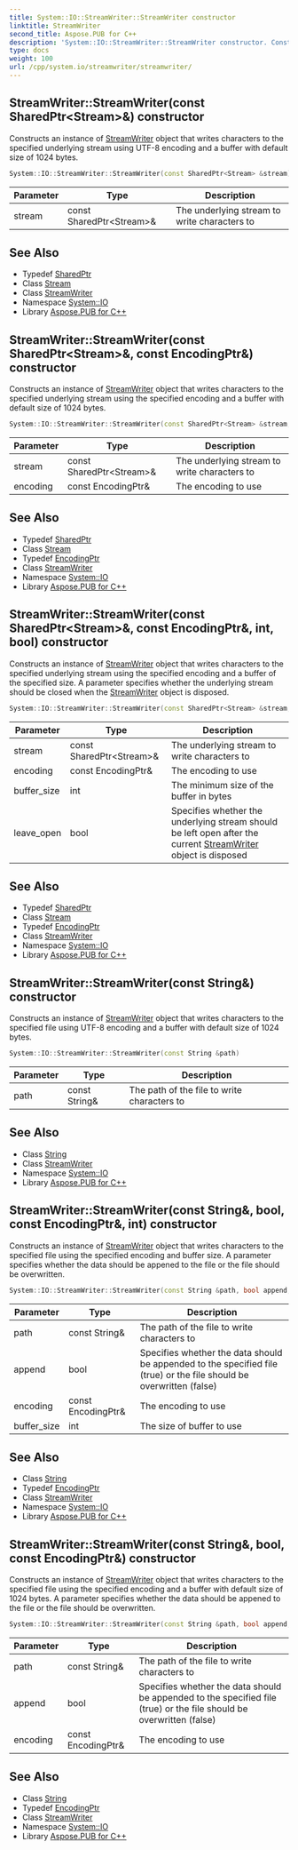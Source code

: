 ```yaml
---
title: System::IO::StreamWriter::StreamWriter constructor
linktitle: StreamWriter
second_title: Aspose.PUB for C++
description: 'System::IO::StreamWriter::StreamWriter constructor. Constructs an instance of StreamWriter object that writes characters to the specified underlying stream using UTF-8 encoding and a buffer with default size of 1024 bytes in C++.'
type: docs
weight: 100
url: /cpp/system.io/streamwriter/streamwriter/
---
```

## StreamWriter::StreamWriter(const SharedPtr\<Stream\>\&) constructor


Constructs an instance of [StreamWriter](../) object that writes characters to the specified underlying stream using UTF-8 encoding and a buffer with default size of 1024 bytes.

```cpp
System::IO::StreamWriter::StreamWriter(const SharedPtr<Stream> &stream)
```


| Parameter | Type | Description |
| --- | --- | --- |
| stream | const SharedPtr\<Stream\>\& | The underlying stream to write characters to |

## See Also

* Typedef [SharedPtr](../../../system/sharedptr/)
* Class [Stream](../../stream/)
* Class [StreamWriter](../)
* Namespace [System::IO](../../)
* Library [Aspose.PUB for C++](../../../)
## StreamWriter::StreamWriter(const SharedPtr\<Stream\>\&, const EncodingPtr\&) constructor


Constructs an instance of [StreamWriter](../) object that writes characters to the specified underlying stream using the specified encoding and a buffer with default size of 1024 bytes.

```cpp
System::IO::StreamWriter::StreamWriter(const SharedPtr<Stream> &stream, const EncodingPtr &encoding)
```


| Parameter | Type | Description |
| --- | --- | --- |
| stream | const SharedPtr\<Stream\>\& | The underlying stream to write characters to |
| encoding | const EncodingPtr\& | The encoding to use |

## See Also

* Typedef [SharedPtr](../../../system/sharedptr/)
* Class [Stream](../../stream/)
* Typedef [EncodingPtr](../../../system/encodingptr/)
* Class [StreamWriter](../)
* Namespace [System::IO](../../)
* Library [Aspose.PUB for C++](../../../)
## StreamWriter::StreamWriter(const SharedPtr\<Stream\>\&, const EncodingPtr\&, int, bool) constructor


Constructs an instance of [StreamWriter](../) object that writes characters to the specified underlying stream using the specified encoding and a buffer of the specified size. A parameter specifies whether the underlying stream should be closed when the [StreamWriter](../) object is disposed.

```cpp
System::IO::StreamWriter::StreamWriter(const SharedPtr<Stream> &stream, const EncodingPtr &encoding, int buffer_size, bool leave_open=false)
```


| Parameter | Type | Description |
| --- | --- | --- |
| stream | const SharedPtr\<Stream\>\& | The underlying stream to write characters to |
| encoding | const EncodingPtr\& | The encoding to use |
| buffer_size | int | The minimum size of the buffer in bytes |
| leave_open | bool | Specifies whether the underlying stream should be left open after the current [StreamWriter](../) object is disposed |

## See Also

* Typedef [SharedPtr](../../../system/sharedptr/)
* Class [Stream](../../stream/)
* Typedef [EncodingPtr](../../../system/encodingptr/)
* Class [StreamWriter](../)
* Namespace [System::IO](../../)
* Library [Aspose.PUB for C++](../../../)
## StreamWriter::StreamWriter(const String\&) constructor


Constructs an instance of [StreamWriter](../) object that writes characters to the specified file using UTF-8 encoding and a buffer with default size of 1024 bytes.

```cpp
System::IO::StreamWriter::StreamWriter(const String &path)
```


| Parameter | Type | Description |
| --- | --- | --- |
| path | const String\& | The path of the file to write characters to |

## See Also

* Class [String](../../../system/string/)
* Class [StreamWriter](../)
* Namespace [System::IO](../../)
* Library [Aspose.PUB for C++](../../../)
## StreamWriter::StreamWriter(const String\&, bool, const EncodingPtr\&, int) constructor


Constructs an instance of [StreamWriter](../) object that writes characters to the specified file using the specified encoding and buffer size. A parameter specifies whether the data should be appened to the file or the file should be overwritten.

```cpp
System::IO::StreamWriter::StreamWriter(const String &path, bool append, const EncodingPtr &encoding, int buffer_size)
```


| Parameter | Type | Description |
| --- | --- | --- |
| path | const String\& | The path of the file to write characters to |
| append | bool | Specifies whether the data should be appended to the specified file (true) or the file should be overwritten (false) |
| encoding | const EncodingPtr\& | The encoding to use |
| buffer_size | int | The size of buffer to use |

## See Also

* Class [String](../../../system/string/)
* Typedef [EncodingPtr](../../../system/encodingptr/)
* Class [StreamWriter](../)
* Namespace [System::IO](../../)
* Library [Aspose.PUB for C++](../../../)
## StreamWriter::StreamWriter(const String\&, bool, const EncodingPtr\&) constructor


Constructs an instance of [StreamWriter](../) object that writes characters to the specified file using the specified encoding and a buffer with default size of 1024 bytes. A parameter specifies whether the data should be appened to the file or the file should be overwritten.

```cpp
System::IO::StreamWriter::StreamWriter(const String &path, bool append, const EncodingPtr &encoding=System::Text::Encoding::get_UTF8Unmarked())
```


| Parameter | Type | Description |
| --- | --- | --- |
| path | const String\& | The path of the file to write characters to |
| append | bool | Specifies whether the data should be appended to the specified file (true) or the file should be overwritten (false) |
| encoding | const EncodingPtr\& | The encoding to use |

## See Also

* Class [String](../../../system/string/)
* Typedef [EncodingPtr](../../../system/encodingptr/)
* Class [StreamWriter](../)
* Namespace [System::IO](../../)
* Library [Aspose.PUB for C++](../../../)
